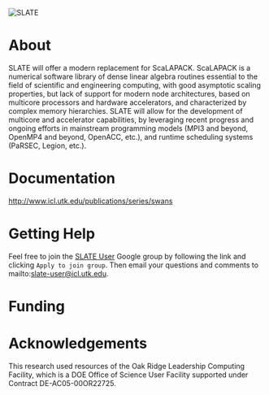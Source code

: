 ![SLATE](http://icl.bitbucket.io/slate/artwork/slate.png)

About
=====

SLATE will offer a modern replacement for ScaLAPACK. ScaLAPACK is a numerical software library of dense linear algebra routines essential to the field of scientific and engineering computing, with good asymptotic scaling properties, but lack of support for modern node architectures, based on multicore processors and hardware accelerators, and characterized by complex memory hierarchies. SLATE will allow for the development of multicore and accelerator capabilities, by leveraging recent progress and ongoing efforts in mainstream programming models (MPI3 and beyond, OpenMP4 and beyond, OpenACC, etc.), and runtime scheduling systems (PaRSEC, Legion, etc.).

Documentation
=============


http://www.icl.utk.edu/publications/series/swans

Getting Help
============

Feel free to join the [SLATE User](https://groups.google.com/a/icl.utk.edu/forum/#!forum/slate-user) Google group by following the link and clicking
`Apply to join group`. Then email your questions and comments to mailto:slate-user@icl.utk.edu.

Funding
=======

Acknowledgements
================

This research used resources of the Oak Ridge Leadership Computing Facility, which is a DOE Office of Science User Facility supported under Contract DE-AC05-00OR22725.

